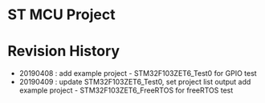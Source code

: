 # ST MCU Project

# Revision History
- 20190408 : add example project - STM32F103ZET6_Test0 for GPIO test
- 20190409 : update STM32F103ZET6_Test0, set project list output
             add example project - STM32F103ZET6_FreeRTOS for freeRTOS test




